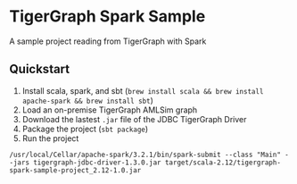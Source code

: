 # TigerGraph Spark Sample

A sample project reading from TigerGraph with Spark

## Quickstart

1. Install scala, spark, and sbt (`brew install scala && brew install apache-spark && brew install sbt`)
1. Load an on-premise TigerGraph AMLSim graph
1. Download the lastest `.jar` file of the JDBC TigerGraph Driver
1. Package the project (`sbt package`)
1. Run the project 
```
/usr/local/Cellar/apache-spark/3.2.1/bin/spark-submit --class "Main" --jars tigergraph-jdbc-driver-1.3.0.jar target/scala-2.12/tigergraph-spark-sample-project_2.12-1.0.jar
```
